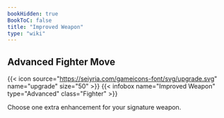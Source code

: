 ```yaml
---
bookHidden: true
BookToC: false
title: "Improved Weapon"
type: "wiki"
---
```

## Advanced Fighter Move
{{< icon source="https://seiyria.com/gameicons-font/svg/upgrade.svg" name="upgrade" size="50" >}}
{{< infobox name="Improved Weapon" type="Advanced" class="Fighter" >}}

Choose one extra enhancement for your signature weapon.